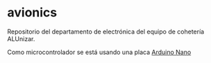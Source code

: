 # avionics
Repositorio del departamento de electrónica del equipo de cohetería ALUnizar.

Como microcontrolador se está usando una placa [Arduino Nano](https://docs.arduino.cc/hardware/nano/)
